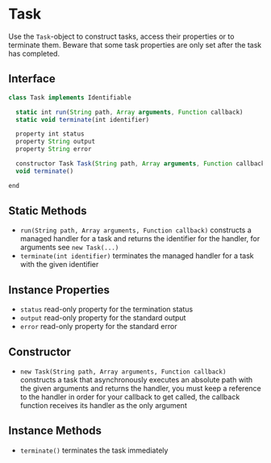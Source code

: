 # Task

Use the `Task`-object to construct tasks, access their properties or to terminate them. Beware that some task properties are only set after the task has completed.

## Interface

```javascript
class Task implements Identifiable

  static int run(String path, Array arguments, Function callback)
  static void terminate(int identifier)

  property int status
  property String output
  property String error

  constructor Task Task(String path, Array arguments, Function callback)
  void terminate()

end
```

## Static Methods

- `run(String path, Array arguments, Function callback)` constructs a managed handler for a task and returns the identifier for the handler, for arguments see `new Task(...)`
- `terminate(int identifier)` terminates the managed handler for a task with the given identifier

## Instance Properties

- `status` read-only property for the termination status
- `output` read-only property for the standard output
- `error` read-only property for the standard error

## Constructor

- `new Task(String path, Array arguments, Function callback)` constructs a task that asynchronously executes an absolute path with the given arguments and returns the handler, you must keep a reference to the handler in order for your callback to get called, the callback function receives its handler as the only argument

## Instance Methods

- `terminate()` terminates the task immediately
